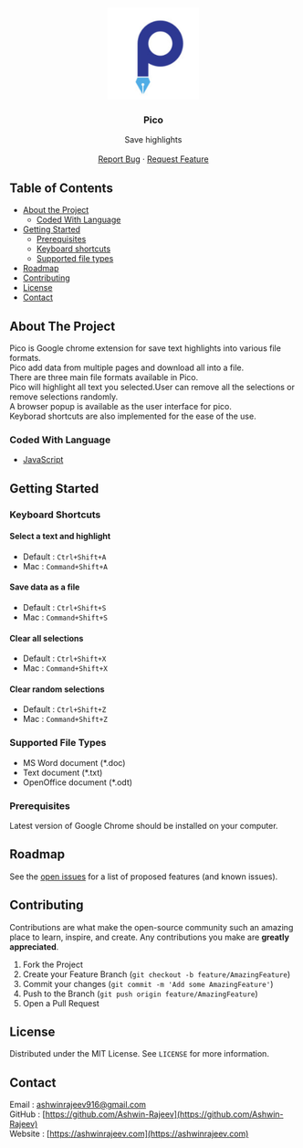 <!-- PROJECT LOGO -->
<br />
<p align="center">
  <a href="https://github.com/Ashwin-Rajeev/pico">
    <img src="https://github.com/Ashwin-Rajeev/pico/blob/master/images/icon.png" alt="Logo" width="160" height="160">
  </a>
  <h3 align="center">Pico</h3>
  <p align="center">
    Save highlights
    <br>
    <br>
    <a href="https://github.com/Ashwin-Rajeev/pico/issues">Report Bug</a>
    ·
    <a href="https://github.com/Ashwin-Rajeev/pico/issues">Request Feature</a>
  </p>
</p>



<!-- TABLE OF CONTENTS -->
## Table of Contents

* [About the Project](#about-the-project)
  * [Coded With Language](#coded-with-language)
* [Getting Started](#getting-started)
  * [Prerequisites](#prerequisites)
  * [Keyboard shortcuts](#Keyboard-Shortcuts)
  * [Supported file types](#Supported-file-types)
* [Roadmap](#roadmap)
* [Contributing](#contributing)
* [License](#license)
* [Contact](#contact)



<!-- ABOUT THE PROJECT -->
## About The Project

Pico is Google chrome extension for save text highlights into various file formats.\
Pico add data from multiple pages and download all into a file.\
There are three main file formats available in Pico.\
Pico will highlight all text you selected.User can remove all the selections or remove selections randomly.\
A browser popup is available as the user interface for pico.\
Keyborad shortcuts are also implemented for the ease of the use.

### Coded With Language
* [JavaScript](https://www.javascript.com/)


<!-- GETTING STARTED -->
## Getting Started

### Keyboard Shortcuts

#### Select a text and highlight
- Default : `Ctrl+Shift+A`
- Mac     : `Command+Shift+A`

#### Save data as a file 
- Default : `Ctrl+Shift+S`
- Mac     : `Command+Shift+S`

#### Clear all selections
- Default : `Ctrl+Shift+X`
- Mac     : `Command+Shift+X`

#### Clear random selections
- Default : `Ctrl+Shift+Z`
- Mac     : `Command+Shift+Z`

### Supported File Types

- MS Word document (*.doc)
- Text document (*.txt)
- OpenOffice document (*.odt)

### Prerequisites

Latest version of Google Chrome should be installed on your computer.


<!-- ROADMAP -->
## Roadmap

See the [open issues](https://github.com/Ashwin-Rajeev/pico/issues) for a list of proposed features (and known issues).



<!-- CONTRIBUTING -->
## Contributing

Contributions are what make the open-source community such an amazing place to learn, inspire, and create. Any contributions you make are **greatly appreciated**.

1. Fork the Project
2. Create your Feature Branch (`git checkout -b feature/AmazingFeature`)
3. Commit your changes (`git commit -m 'Add some AmazingFeature'`)
4. Push to the Branch (`git push origin feature/AmazingFeature`)
5. Open a Pull Request



<!-- LICENSE -->
## License

Distributed under the MIT License. See `LICENSE` for more information.



<!-- CONTACT -->
## Contact

Email   : [ashwinrajeev916@gmail.com](ashwinrajeev916@gmail.com)   
GitHub  : [https://github.com/Ashwin-Rajeev](https://github.com/Ashwin-Rajeev)   
Website : [https://ashwinrajeev.com](https://ashwinrajeev.com)



